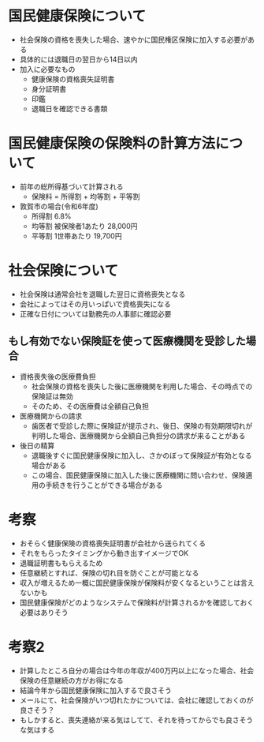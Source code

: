 # 国民健康保険について
- 社会保険の資格を喪失した場合、速やかに国民権区保険に加入する必要がある
- 具体的には退職日の翌日から14日以内
- 加入に必要なもの
  - 健康保険の資格喪失証明書
  - 身分証明書
  - 印鑑
  - 退職日を確認できる書類

# 国民健康保険の保険料の計算方法について
- 前年の総所得基づいて計算される
  - 保険料 = 所得割 + 均等割 + 平等割
- 敦賀市の場合(令和6年度)
  - 所得割 6.8%
  - 均等割 被保険者1あたり 28,000円
  - 平等割 1世帯あたり 19,700円

# 社会保険について
- 社会保険は通常会社を退職した翌日に資格喪失となる
- 会社によってはその月いっぱいで資格喪失になる
- 正確な日付については勤務先の人事部に確認必要

## もし有効でない保険証を使って医療機関を受診した場合
- 資格喪失後の医療費負担
  - 社会保険の資格を喪失した後に医療機関を利用した場合、その時点での保険証は無効
  - そのため、その医療費は全額自己負担
- 医療機関からの請求
  - 歯医者で受診した際に保険証が提示され、後日、保険の有効期限切れが判明した場合、医療機関から全額自己負担分の請求が来ることがある
- 後日の精算
  - 退職後すぐに国民健康保険に加入し、さかのぼって保険証が有効となる場合がある
  - この場合、国民健康保険に加入した後に医療機関に問い合わせ、保険適用の手続きを行うことができる場合がある

# 考察
- おそらく健康保険の資格喪失証明書が会社から送られてくる
- それをもらったタイミングから動き出すイメージでOK
- 退職証明書ももらえるため
- 任意継続とすれば、保険の切れ目を防ぐことが可能となる
- 収入が増えるため一概に国民健康保険が保険料が安くなるということは言えないかも
- 国民健康保険がどのようなシステムで保険料が計算されるかを確認しておく必要はありそう

# 考察2
- 計算したところ自分の場合は今年の年収が400万円以上になった場合、社会保険の任意継続の方がお得になる
- 結論今年から国民健康保険に加入するで良さそう
- メールにて、社会保険がいつ切れたかについては、会社に確認しておくのが良さそう？
- もしかすると、喪失連絡が来る気はしてて、それを待ってからでも良さそうな気はする
